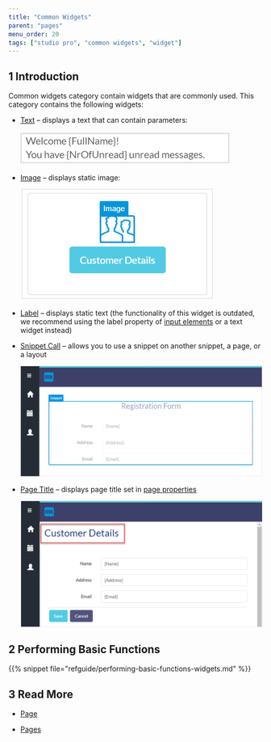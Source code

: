 ```yaml
---
title: "Common Widgets"
parent: "pages"
menu_order: 20
tags: ["studio pro", "common widgets", "widget"]
---
```


## 1 Introduction

Common widgets category contain widgets that are commonly used. This category contains the following widgets:


*  [Text](text) – displays a text that can contain parameters:

    ![](attachments/common-widgets/text-widget-example.png)

*  [Image](image) – displays static image:

    ![](attachments/common-widgets/image-design-mode-example.png)

* [Label](label) – displays static text (the functionality of this widget is outdated, we recommend using the label property of [input elements](input-widgets) or a text widget instead) 

*  [Snippet Call](snippet-call) – allows you to use a snippet on another snippet, a page, or a layout

    ![](attachments/common-widgets/snippet-call-design-mode-example.png)

*  [Page Title](page-title) – displays page title set in [page properties](page-properties#title)

    ![](attachments/common-widgets/page-title-design-properties-example.png)

## 2 Performing Basic Functions

{{% snippet file="refguide/performing-basic-functions-widgets.md" %}}

## 3 Read More

* [Page](page)

* [Pages](pages)

  
